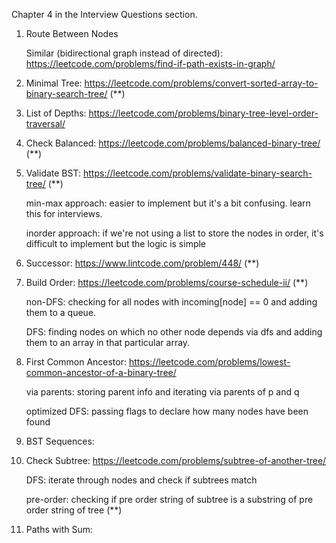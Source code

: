 Chapter 4 in the Interview Questions section.

1. Route Between Nodes

      Similar (bidirectional graph instead of directed): https://leetcode.com/problems/find-if-path-exists-in-graph/
      
2. Minimal Tree: https://leetcode.com/problems/convert-sorted-array-to-binary-search-tree/ (**)

3. List of Depths: https://leetcode.com/problems/binary-tree-level-order-traversal/

4. Check Balanced: https://leetcode.com/problems/balanced-binary-tree/ (**)

5. Validate BST: https://leetcode.com/problems/validate-binary-search-tree/ (**)
      
      min-max approach: easier to implement but it's a bit confusing. learn this for interviews.
      
      inorder approach: if we're not using a list to store the nodes in order, it's difficult to implement but the logic is simple

6. Successor: https://www.lintcode.com/problem/448/ (**)

7. Build Order: https://leetcode.com/problems/course-schedule-ii/ (**)

      non-DFS: checking for all nodes with incoming[node] == 0 and adding them to a queue.
      
      DFS: finding nodes on which no other node depends via dfs and adding them to an array in that particular array.

8. First Common Ancestor: https://leetcode.com/problems/lowest-common-ancestor-of-a-binary-tree/

      via parents: storing parent info and iterating via parents of p and q 
      
      optimized DFS: passing flags to declare how many nodes have been found

9. BST Sequences:

10. Check Subtree: https://leetcode.com/problems/subtree-of-another-tree/

      DFS: iterate through nodes and check if subtrees match
      
      pre-order: checking if pre order string of subtree is a substring of pre order string of tree (**)

11. Paths with Sum:
